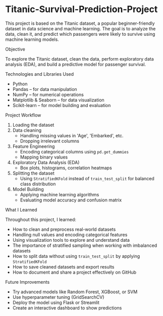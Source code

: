 # Titanic-Survival-Prediction-Project
This project is based on the Titanic dataset, a popular beginner-friendly dataset in data science and machine learning. The goal is to analyze the data, clean it, and predict which passengers were likely to survive using machine learning models.

Objective

To explore the Titanic dataset, clean the data, perform exploratory data analysis (EDA), and build a predictive model for passenger survival.

Technologies and Libraries Used

- Python
- Pandas – for data manipulation
- NumPy – for numerical operations
- Matplotlib & Seaborn – for data visualization
- Scikit-learn – for model building and evaluation

Project Workflow

1. Loading the dataset
2. Data cleaning
   - Handling missing values in 'Age', 'Embarked', etc.
   - Dropping irrelevant columns
3. Feature Engineering
   - Encoding categorical columns using `pd.get_dummies`
   - Mapping binary values
4. Exploratory Data Analysis (EDA)
   - Box plots, histograms, correlation heatmaps
5. Splitting the dataset
   - Using `StratifiedKFold` instead of `train_test_split` for balanced class distribution
6. Model Building
   - Applying machine learning algorithms
   - Evaluating model accuracy and confusion matrix


What I Learned

Throughout this project, I learned:

- How to clean and preprocess real-world datasets
- Handling null values and encoding categorical features
- Using visualization tools to explore and understand data
- The importance of stratified sampling when working with imbalanced datasets
- How to split data without using `train_test_split` by applying `StratifiedKFold`
- How to save cleaned datasets and export results
- How to document and share a project effectively on GitHub

Future Improvements

- Try advanced models like Random Forest, XGBoost, or SVM
- Use hyperparameter tuning (GridSearchCV)
- Deploy the model using Flask or Streamlit
- Create an interactive dashboard to show predictions
